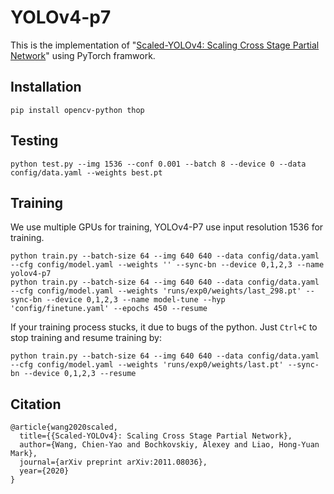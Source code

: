 # YOLOv4-p7

This is the implementation of "[Scaled-YOLOv4: Scaling Cross Stage Partial Network](https://arxiv.org/abs/2011.08036)"
using PyTorch framwork.

## Installation

```
pip install opencv-python thop
```

## Testing

```
python test.py --img 1536 --conf 0.001 --batch 8 --device 0 --data config/data.yaml --weights best.pt
```

## Training

We use multiple GPUs for training, YOLOv4-P7 use input resolution 1536 for training.

```
python train.py --batch-size 64 --img 640 640 --data config/data.yaml --cfg config/model.yaml --weights '' --sync-bn --device 0,1,2,3 --name yolov4-p7
python train.py --batch-size 64 --img 640 640 --data config/data.yaml --cfg config/model.yaml --weights 'runs/exp0/weights/last_298.pt' --sync-bn --device 0,1,2,3 --name model-tune --hyp 'config/finetune.yaml' --epochs 450 --resume
```

If your training process stucks, it due to bugs of the python. Just `Ctrl+C` to stop training and resume training by:

```
python train.py --batch-size 64 --img 640 640 --data config/data.yaml --cfg config/model.yaml --weights 'runs/exp0/weights/last.pt' --sync-bn --device 0,1,2,3 --resume
```

## Citation

```
@article{wang2020scaled,
  title={{Scaled-YOLOv4}: Scaling Cross Stage Partial Network},
  author={Wang, Chien-Yao and Bochkovskiy, Alexey and Liao, Hong-Yuan Mark},
  journal={arXiv preprint arXiv:2011.08036},
  year={2020}
}
```
